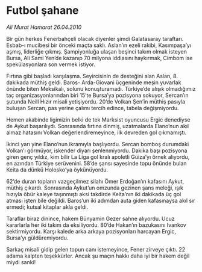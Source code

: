 # Futbol şahane

*Ali Murat Hamarat 26.04.2010*

<div class="yazi"><p>Bir gün herkes Fenerbahçeli olacak diyenler şimdi Galatasaray taraftarı. Esbab-ı mucibesi bir önceki maçta saklı. Aslan’ın ezeli rakibi, Kasımpaşa’yı aşmış, liderliğe çıkmış. Şampiyonluğa ulaşan beşinci takım olmak isteyen Bursa, Ali Sami Yen’de kazanıp 70 milyona iddiasını haykırmak, Cimbom ise spekülasyonlara son vermek istiyor.</p>
<p>Fırtına gibi başladı karşılaşma. Seyircisinin de desteğini alan Aslan, 8. dakikada müthiş geldi. Baros- Arda-Giovani üçgeninde meşin yuvarlak önünde biten Meksikalı, solunu konuşturamadı. Türkiye’de alışık olmadığımız taç organizasyonlarından biri 15’te Bursa’ya pozisyona sokuyor, Sercan’ın şutunda Neill Hızır misali yetişiyordu. 20’de Volkan Şen’in müthiş pasıyla buluşan Sercan, pas yerine çalımı tercih edince, tabela değişmiyordu.</p>
<p>Hemen akabinde ligimizin belki de tek Marksist oyuncusu Ergic denediyse de Aykut başarılıydı. Sonrasında fırtına dinmiş, uzatmalarda Elano’nun akıl almaz hatasını Volkan değerlendiremeyince, ilk devreden gol çıkmamıştı.</p>
<p>İkinci yarı yine Elano’nun ikramıyla başlıyordu. Sercan bomboş durumdaki Volkan’ı görmüyor, iskender diyarı şenlenmiyordu. Dakika başı pozisyona giren genç yıldız, kim bilir La Liga gol kralı apoletli Güiza’yı örnek alıyordu, en azından Türkiye serüvenini. 58’de şansı sayesinde topu önünde bulan Keita da dünkü Holosko’ya öykünüyordu.</p>
<p>62’de duran topların vazgeçilmez silahı Ömer Erdoğan’ın kafasını Aykut, müthiş çıkardı. Sonrasında Aykut’un omzunda gezinen şans meleği, ışık hızıyla öbür kaleye taşınmıştı aksi takdirde Keita’nın iki dakikada üç gol atması işten bile değildi. Baros’un iki adımdan auta giden kafasınaysa akıl sır ermedi; kutsal kitaplar akla geldi.</p>
<p>Taraflar biraz dinince, hakem Bünyamin Gezer sahne alıyordu. Ucuz kararlarla her iki takım da eksiliyordu. 80’de Hakan’ın bazukasını Ivankov sektirmiyordu. Karşı kalede arka arkaya pozisyonları harcayan Ergic, Bursa’yı güldüremiyordu.</p>
<p>Sarkaç misali gidip gelen topun canı istemeyince, Fener zirveye çıktı. 22 adama kalpten teşekkürler. Ancak şu maçın hakkı daha iyi bir hakem değil miydi sanki!</p></div>
